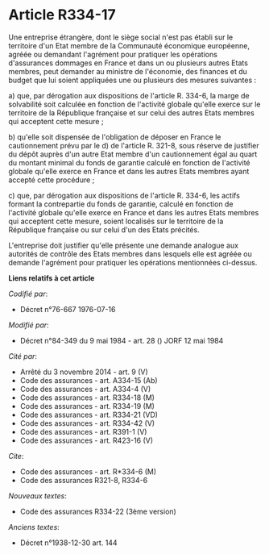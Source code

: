 # Article R334-17

Une entreprise étrangère, dont le siège social n'est pas établi sur le territoire d'un Etat membre de la Communauté
économique européenne, agréée ou demandant l'agrément pour pratiquer les opérations d'assurances dommages en France et dans
un ou plusieurs autres Etats membres, peut demander au ministre de l'économie, des finances et du budget que lui soient
appliquées une ou plusieurs des mesures suivantes :

a) que, par dérogation aux dispositions de l'article R. 334-6, la marge de solvabilité soit calculée en fonction de
l'activité globale qu'elle exerce sur le territoire de la République française et sur celui des autres Etats membres qui
acceptent cette mesure ;

b) qu'elle soit dispensée de l'obligation de déposer en France le cautionnement prévu par le d) de l'article R. 321-8, sous
réserve de justifier du dépôt auprès d'un autre Etat membre d'un cautionnement égal au quart du montant minimal du fonds de
garantie calculé en fonction de l'activité globale qu'elle exerce en France et dans les autres Etats membres ayant accepté
cette procédure ;

c) que, par dérogation aux dispositions de l'article R. 334-6, les actifs formant la contrepartie du fonds de garantie,
calculé en fonction de l'activité globale qu'elle exerce en France et dans les autres Etats membres qui acceptent cette
mesure, soient localisés sur le territoire de la République française ou sur celui d'un des Etats précités.

L'entreprise doit justifier qu'elle présente une demande analogue aux autorités de contrôle des Etats membres dans lesquels
elle est agréée ou demande l'agrément pour pratiquer les opérations mentionnées ci-dessus.

**Liens relatifs à cet article**

_Codifié par_:

  - Décret n°76-667 1976-07-16

_Modifié par_:

  - Décret n°84-349 du 9 mai 1984 - art. 28 () JORF 12 mai 1984

_Cité par_:

  - Arrêté du 3 novembre 2014 - art. 9 (V)
  - Code des assurances - art. A334-15 (Ab)
  - Code des assurances - art. A334-4 (V)
  - Code des assurances - art. R334-18 (M)
  - Code des assurances - art. R334-19 (M)
  - Code des assurances - art. R334-21 (VD)
  - Code des assurances - art. R334-42 (V)
  - Code des assurances - art. R391-1 (V)
  - Code des assurances - art. R423-16 (V)

_Cite_:

  - Code des assurances - art. R*334-6 (M)
  - Code des assurances R321-8, R334-6

_Nouveaux textes_:

  - Code des assurances R334-22 (3ème version)

_Anciens textes_:

  - Décret n°1938-12-30 art. 144
